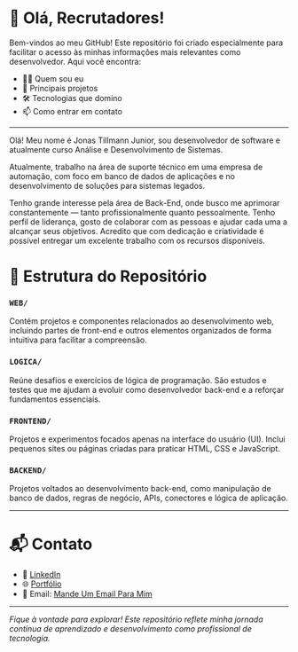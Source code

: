 # 👋 Olá, Recrutadores!

Bem-vindos ao meu GitHub! Este repositório foi criado especialmente para facilitar o acesso às minhas informações mais relevantes como desenvolvedor. Aqui você encontra:

- 👨‍💻 Quem sou eu
- 🚀 Principais projetos
- 🛠️ Tecnologias que domino
- 📫 Como entrar em contato
---

Olá! Meu nome é Jonas Tillmann Junior, sou desenvolvedor de software e atualmente curso Análise e Desenvolvimento de Sistemas.

Atualmente, trabalho na área de suporte técnico em uma empresa de automação, com foco em banco de dados de aplicações e no desenvolvimento de soluções para sistemas legados.

Tenho grande interesse pela área de Back-End, onde busco me aprimorar constantemente — tanto profissionalmente quanto pessoalmente. Tenho perfil de liderança, gosto de colaborar com as pessoas e ajudar cada uma a alcançar seus objetivos. Acredito que com dedicação e criatividade é possível entregar um excelente trabalho com os recursos disponíveis.

# 📂 Estrutura do Repositório

### `WEB/`
Contém projetos e componentes relacionados ao desenvolvimento web, incluindo partes de front-end e outros elementos organizados de forma intuitiva para facilitar a compreensão.

### `LOGICA/`
Reúne desafios e exercícios de lógica de programação. São estudos e testes que me ajudam a evoluir como desenvolvedor back-end e a reforçar fundamentos essenciais.

### `FRONTEND/`
Projetos e experimentos focados apenas na interface do usuário (UI). Inclui pequenos sites ou páginas criadas para praticar HTML, CSS e JavaScript.

### `BACKEND/`
Projetos voltados ao desenvolvimento back-end, como manipulação de banco de dados, regras de negócio, APIs, conectores e lógica de aplicação.

---

# 📬 Contato

- 💼 [LinkedIn](http://www.linkedin.com/in/jonas-tillmann-junior-873416333)  
- 🌐 [Portfólio](https://seu-portfolio.com)  
- 📧 Email: [Mande Um Email Para Mim](mailto:jonastillmann19@gmail.com)

---

_Fique à vontade para explorar! Este repositório reflete minha jornada contínua de aprendizado e desenvolvimento como profissional de tecnologia._
